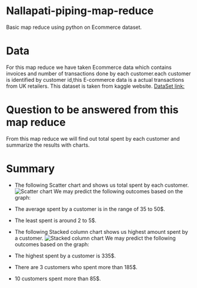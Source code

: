 # Nallapati-piping-map-reduce
Basic map reduce using python on Ecommerce dataset.
# Data
For this map reduce we have taken Ecommerce data which contains invoices and number of transactions done by each customer.each customer is identified by customer id,this E-commerce data is a actual transactions from UK retailers.
This dataset is taken from kaggle website.
[DataSet link:](https://www.kaggle.com/carrie1/ecommerce-data)

# Question to be answered from this map reduce
From this map reduce we will find out total spent by each customer and  summarize the results with charts.

# Summary
* The following Scatter chart and shows us total spent by each customer.
![Scatter chart](chart1.jpg)
We may predict the following outcomes based on the graph:
* The average spent by a customer is in the range of 35 to 50$.
* The least spent is around 2 to 5$.

* The following Stacked column chart shows us highest amount spent by a customer.
![Stacked column chart](chart2.jpg)
We may predict the following outcomes based on the graph:
* The highest spent by a customer is 335$.
* There are 3 customers who spent more than 185$.
* 10 customers spent more than 85$.
